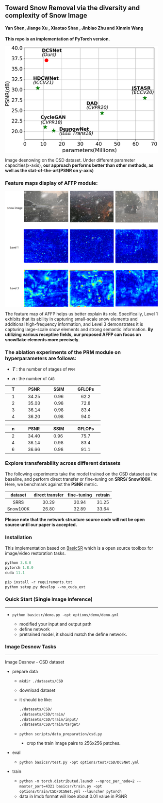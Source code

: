 **Toward Snow Removal via the diversity and complexity of Snow Image**
---
####  **Yan Shen**, **Jiange Xu** , **Xiaotao Shao** , **Jinbiao Zhu** and **Xinmin Wang**

**This repo is an implementation of PyTorch version.**

<p><img src="./figures/plot.png" align="middle" /></1p>

Image desnowing on the CSD dataset. Under different parameter capacities(x-axis), **our approach performs better than other methods, as well as the stat-of-the-art(PSNR on y-axis)**



### Feature maps display of AFFP module:

<p><img src="./figures/total_feature_map.png" align="middle" /></1p>

The feature map of AFFP helps us better explain its role. Specifically, Level 1 exhibits that its ability in capturing small-scale snow elements and additional high-frequency information, and Level 3 demonstrates it is capturing large-scale snow elements and strong semantic information. **By utilizing various receptive fields, our proposed AFFP can focus on snowflake elements more precisely**.

### The ablation experiments of the PRM module on hyperparameters are follows:

* ***T*** : the number of stages of `PRM`

* ***n*** : the number of  `CAB`

| &nbsp;&nbsp;&nbsp;&nbsp;T&nbsp;&nbsp;&nbsp;&nbsp; | &nbsp;&nbsp;&nbsp;&nbsp;PSNR&nbsp;&nbsp;&nbsp;&nbsp;  | &nbsp;&nbsp;&nbsp;&nbsp;SSIM&nbsp;&nbsp;&nbsp;&nbsp; | &nbsp;&nbsp;&nbsp;&nbsp;GFLOPs&nbsp;&nbsp;&nbsp;&nbsp; |
| :-----------------------------------------------: | :---------------------------------------------------: | :--------------------------------------------------: | :----------------------------------------------------: |
| &nbsp;&nbsp;&nbsp;&nbsp;1&nbsp;&nbsp;&nbsp;&nbsp; | &nbsp;&nbsp;&nbsp;&nbsp;34.25&nbsp;&nbsp;&nbsp;&nbsp; |   &nbsp;&nbsp;&nbsp;&nbsp;0.96&nbsp;&nbsp;&nbsp;&nbsp;   |  &nbsp;&nbsp;&nbsp;&nbsp;62.2&nbsp;&nbsp;&nbsp;&nbsp;  |
| &nbsp;&nbsp;&nbsp;&nbsp;2&nbsp;&nbsp;&nbsp;&nbsp; |   &nbsp;&nbsp;&nbsp;&nbsp;35.03&nbsp;&nbsp;&nbsp;&nbsp;|   &nbsp;&nbsp;&nbsp;&nbsp;0.98&nbsp;&nbsp;&nbsp;&nbsp;   |  &nbsp;&nbsp;&nbsp;&nbsp;72.8&nbsp;&nbsp;&nbsp;&nbsp;  |
| &nbsp;&nbsp;&nbsp;&nbsp;3&nbsp;&nbsp;&nbsp;&nbsp; | &nbsp;&nbsp;&nbsp;&nbsp;36.14&nbsp;&nbsp;&nbsp;&nbsp; | &nbsp;&nbsp;&nbsp;&nbsp;0.98&nbsp;&nbsp;&nbsp;&nbsp; |  &nbsp;&nbsp;&nbsp;&nbsp;83.4&nbsp;&nbsp;&nbsp;&nbsp;  |
| &nbsp;&nbsp;&nbsp;&nbsp;4&nbsp;&nbsp;&nbsp;&nbsp; |   &nbsp;&nbsp;&nbsp;&nbsp;36.20&nbsp;&nbsp;&nbsp;&nbsp;    |   &nbsp;&nbsp;&nbsp;&nbsp;0.98&nbsp;&nbsp;&nbsp;&nbsp;   |  &nbsp;&nbsp;&nbsp;&nbsp;94.0&nbsp;&nbsp;&nbsp;&nbsp;  |

|&nbsp;&nbsp;&nbsp;&nbsp;n&nbsp;&nbsp;&nbsp;&nbsp;|&nbsp;&nbsp;&nbsp;&nbsp;PSNR&nbsp;&nbsp;&nbsp;&nbsp;|&nbsp;&nbsp;&nbsp;&nbsp;SSIM&nbsp;&nbsp;&nbsp;&nbsp;|&nbsp;&nbsp;&nbsp;&nbsp;GFLOPs&nbsp;&nbsp;&nbsp;&nbsp;|
| :--: | :---: | :--: | :----: |
|&nbsp;&nbsp;&nbsp;&nbsp;2&nbsp;&nbsp;&nbsp;&nbsp;|&nbsp;&nbsp;&nbsp;&nbsp;34.40&nbsp;&nbsp;&nbsp;&nbsp;|&nbsp;&nbsp;&nbsp;&nbsp;0.96&nbsp; &nbsp;&nbsp;&nbsp;|&nbsp;&nbsp;&nbsp;&nbsp;75.7&nbsp;&nbsp;&nbsp;&nbsp;|
|&nbsp;&nbsp;&nbsp;&nbsp;4&nbsp;&nbsp;&nbsp;&nbsp;|&nbsp;&nbsp;&nbsp;&nbsp;36.14&nbsp;&nbsp;&nbsp;&nbsp;| &nbsp;&nbsp;&nbsp;&nbsp;0.98&nbsp;&nbsp;&nbsp;&nbsp;|&nbsp;&nbsp;&nbsp;&nbsp;83.4&nbsp;&nbsp;&nbsp;&nbsp;|
|&nbsp;&nbsp;&nbsp;&nbsp;6&nbsp;&nbsp;&nbsp;&nbsp;|&nbsp;&nbsp;&nbsp;&nbsp;36.66&nbsp;&nbsp;&nbsp;&nbsp;|&nbsp;&nbsp;&nbsp;&nbsp;0.98&nbsp;&nbsp;&nbsp;&nbsp;|&nbsp;&nbsp;&nbsp;&nbsp;91.1&nbsp;&nbsp;&nbsp;&nbsp;|



### Explore transferability across different datasets

The following experiments take the model trained on the CSD dataset as the baseline, and perform direct transfer or fine-tuning on **SRRS/ Snow100K**. Here, we benchmark against the **PSNR** metric.

| dataset  | direct transfer | fine-tuning | retrain |
| :------: | :-------------: | :---------: | :-----: |
|   SRRS   |      30.29      |    30.94    |  31.25  |
| Snow100K |      26.80      |    32.89    |  33.64  |



**Please note that the network structure source code will not be open source until our paper is accepted.**

### Installation

This implementation based on [BasicSR](https://github.com/xinntao/BasicSR) which is a open source toolbox for image/video restoration tasks. 

```python
python 3.8.0
pytorch 1.8.0
cuda 11.1
```

```
pip install -r requirements.txt
python setup.py develop --no_cuda_ext
```

### Quick Start (Single Image Inference)

---

* ```python basicsr/demo.py -opt options/demo/demo.yml```

  * modified your input and output path
  * define network
  * pretrained model, it should match the define network.

     

### Image Desnow Tasks

---

Image Desnow - CSD dataset 


* prepare data

  * ```mkdir ./datasets/CSD ```
  
  * download dataset
  * it should be like:
  
    ```bash
    ./datasets/CSD/
    ./datasets/CSD/train/
    ./datasets/CSD/train/input/
    ./datasets/CSD/train/target/
    ```
  
  * ```python scripts/data_preparation/csd.py```
  
    * crop the train image pairs to 256x256 patches.


* eval
  * ```python basicsr/test.py -opt options/test/CSD/DCSNet.yml  ```

* train

  * ```python -m torch.distributed.launch --nproc_per_node=2 --master_port=4321 basicsr/train.py -opt options/train/CSD/DCSNet.yml --launcher pytorch```
  * data in lmdb format will lose about 0.01 value in PSNR

